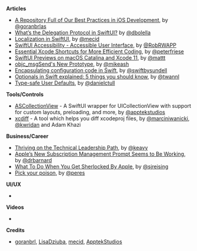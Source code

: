 **Articles**

* [A Repository Full of Our Best Practices in iOS Development](https://infinum.co/the-capsized-eight/repository-full-of-our-best-practices-in-ios-development), by [@goranbrlas](https://twitter.com/goranbrlas)
* [What’s the Delegation Protocol in SwiftUI?](https://medium.com/flawless-app-stories/whats-the-protocol-in-swiftui-94c871f082e5) by [@dbolella](https://twitter.com/dbolella)
* [Localization in SwiftUI](https://mecid.github.io/2019/10/16/localization-in-swiftui/), by [@mecid](https://twitter.com/mecid)
* [SwiftUI Accessibility - Accessible User Interface](https://www.rwapp.co.uk/2019/10/09/SwiftUI-AUI/), by [@RobRWAPP](https://twitter.com/RobRWAPP)
* [Essential Xcode Shortcuts for More Efficient Coding](https://medium.com/flawless-app-stories/essential-xcode-shortcuts-for-more-efficient-coding-1f8e58b2c907), by [@peterfriese](https://twitter.com/peterfriese)
* [Swift​UI Previews on macOS Catalina and Xcode 11](https://nshipster.com/swiftui-previews/), by [@mattt](https://twitter.com/mattt)
* [objc_msgSend's New Prototype](https://www.mikeash.com/pyblog/objc_msgsends-new-prototype.html), by [@mikeash](https://twitter.com/mikeash)
* [Encapsulating configuration code in Swift](https://www.swiftbysundell.com/articles/encapsulating-configuration-code-in-swift/), by [@swiftbysundell](https://twitter.com/swiftbysundell)
* [Optionals in Swift explained: 5 things you should know](https://www.avanderlee.com/swift/optionals-in-swift-explained-5-things-you-should-know/), by [@twannl](https://www.twitter.com/twannl)
* [Type-safe User Defaults](https://danieltull.co.uk//blog/2019/10/09/type-safe-user-defaults/), by [@danielctull](https://twitter.com/danielctull)


**Tools/Controls**

* [ASCollectionView](https://github.com/apptekstudios/ASCollectionView) - A SwiftUI wrapper for UICollectionView with support for custom layouts, preloading, and more, by [@apptekstudios](https://twitter.com/ApptekS)
* [xcdiff](https://github.com/bloomberg/xcdiff) - A tool which helps you diff xcodeproj files, by [@marciniwanicki](https://twitter.com/marciniwanicki), [@kwridan](https://twitter.com/kwridan) and Adam Khazi

**Business/Career**

* [Thriving on the Technical Leadership Path](http://keavy.com/work/thriving-on-the-technical-leadership-path/), by [@keavy](https://twitter.com/keavy)
* [Apple’s New Subscription Management Prompt Seems to Be Working](https://www.revenuecat.com/2019/10/09/iOS-13-subscription-management-prompt), by [@drbarnard](https://twitter.com/drbarnard)
* [What To Do When You Get Sherlocked By Apple](https://blog.astropad.com/sherlocked-by-apple/), by [@sjreising](https://twitter.com/sjreising)
* [Pick your poison](https://ruiper.es/2019/10/12/pick-your-poison/), by [@peres](https://twitter.com/peres)

**UI/UX**

* 

**Videos**

* 

**Credits**

* [goranbrl](https://github.com/goranbrl), [LisaDziuba](https://github.com/lisadziuba), [mecid](https://github.com/mecid), [ApptekStudios](https://github.com/apptekstudios)
